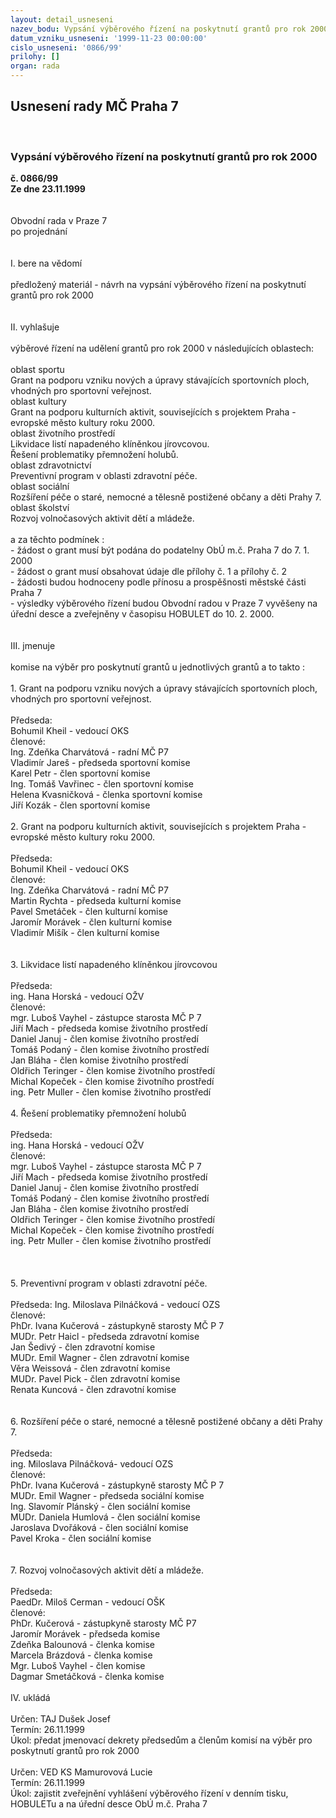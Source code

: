 ```yaml
---
layout: detail_usneseni
nazev_bodu: Vypsání výběrového řízení na poskytnutí grantů pro rok 2000
datum_vzniku_usneseni: '1999-11-23 00:00:00'
cislo_usneseni: '0866/99'
prilohy: []
organ: rada
---
```

<div id="ucUsn_pList" class="usn">
	<span><h2>Usnesení rady MČ Praha 7 </h2>
<br></span><div class="standBody">
<span><h3>Vypsání výběrového řízení na poskytnutí grantů pro rok 2000</h3></span><div class="center">
		<strong>č. 0866/99</strong><br>
	</div>
<div class="center">
		<strong>Ze dne 23.11.1999</strong><br><br>
	</div>
<br>Obvodní rada v Praze 7<br>po projednání<br><br><br>I.	bere na vědomí<br><br> předložený materiál - návrh na vypsání výběrového řízení na poskytnutí grantů pro rok 2000<br><br><br>II.	vyhlašuje<br><br>výběrové řízení na udělení grantů pro rok 2000 v následujících oblastech:<br><br>oblast sportu<br>Grant na podporu vzniku nových a úpravy stávajících sportovních ploch, vhodných pro sportovní veřejnost.<br>oblast kultury <br>Grant na podporu kulturních aktivit, souvisejících s projektem Praha - evropské město kultury roku 2000.<br>oblast životního prostředí<br>Likvidace listí napadeného klíněnkou jírovcovou.<br>Řešení problematiky přemnožení holubů.<br>oblast zdravotnictví<br>Preventivní program v oblasti zdravotní péče.<br>oblast sociální<br>Rozšíření péče o staré, nemocné a tělesně postižené občany a děti Prahy 7. <br>oblast školství<br>Rozvoj volnočasových aktivit dětí a mládeže.<br><br>a za těchto podmínek :<br>- žádost o grant musí být podána do podatelny ObÚ m.č. Praha 7 do 7. 1. 2000<br>- žádost o grant musí obsahovat údaje dle přílohy č. 1 a přílohy č. 2<br>- žádosti budou hodnoceny podle přínosu a prospěšnosti městské části Praha 7<br>- výsledky výběrového řízení budou Obvodní radou v Praze 7 vyvěšeny na úřední desce a zveřejněny v časopisu HOBULET do 10. 2. 2000.<br><br><br>III.	jmenuje<br><br>komise na výběr pro poskytnutí grantů u jednotlivých grantů a to takto :  <br><br>1. Grant na podporu vzniku nových a úpravy stávajících sportovních ploch, vhodných pro sportovní veřejnost.<br><br>Předseda:<br>Bohumil Kheil - vedoucí OKS<br>členové:<br>Ing. Zdeňka Charvátová - radní MČ P7<br>Vladimír Jareš - předseda sportovní komise<br>Karel Petr - člen sportovní komise<br>Ing. Tomáš Vavřinec - člen sportovní komise<br>Helena Kvasničková - členka sportovní komise<br>Jiří Kozák - člen sportovní komise	 		 <br>	<br>2. Grant na podporu kulturních aktivit, souvisejících s projektem Praha - evropské město kultury roku 2000.<br><br>Předseda:<br>Bohumil Kheil - vedoucí OKS<br>členové:<br>Ing. Zdeňka Charvátová - radní MČ P7<br>Martin Rychta - předseda kulturní komise<br>Pavel Smetáček - člen kulturní komise<br>Jaromír Morávek - člen kulturní komise<br>Vladimír Mišík - člen kulturní komise<br><br><br>3. Likvidace listí napadeného klíněnkou jírovcovou<br><br>Předseda:<br>ing. Hana Horská - vedoucí OŽV<br>členové:<br>mgr. Luboš Vayhel - zástupce starosta MČ P 7 <br>Jiří Mach - předseda komise životního prostředí<br>Daniel Januj - člen komise životního prostředí<br>Tomáš Podaný - člen komise životního prostředí<br>Jan Bláha - člen komise životního prostředí<br>Oldřich Teringer - člen komise životního prostředí<br>Michal Kopeček - člen komise životního prostředí<br>ing. Petr Muller - člen komise životního prostředí	<br><br>4. Řešení problematiky přemnožení holubů<br><br>Předseda:<br>ing. Hana Horská - vedoucí OŽV<br>členové:<br>mgr. Luboš Vayhel - zástupce starosta MČ P 7 <br>Jiří Mach - předseda komise životního prostředí<br>Daniel Januj - člen komise životního prostředí<br>Tomáš Podaný - člen komise životního prostředí<br>Jan Bláha - člen komise životního prostředí<br>Oldřich Teringer - člen komise životního prostředí<br>Michal Kopeček - člen komise životního prostředí<br>ing. Petr Muller - člen komise životního prostředí	<br>                 <br><br><br>5. Preventivní program v oblasti zdravotní péče.<br><br>Předseda: Ing. Miloslava Pilnáčková - vedoucí OZS<br>členové:<br>PhDr. Ivana Kučerová - zástupkyně starosty MČ P 7 <br>MUDr. Petr Haicl - předseda zdravotní komise<br>Jan Šedivý - člen zdravotní komise<br>MUDr. Emil Wagner - člen zdravotní komise<br>Věra Weissová - člen zdravotní komise<br>MUDr. Pavel Pick - člen zdravotní komise<br>Renata Kuncová - člen zdravotní komise<br>		<br><br>6. Rozšíření péče o staré, nemocné a tělesně postižené občany a děti Prahy 7. <br><br>Předseda:<br>ing. Miloslava Pilnáčková- vedoucí OZS<br>členové:<br>PhDr. Ivana Kučerová - zástupkyně starosty MČ P 7<br>MUDr. Emil Wagner - předseda sociální komise<br>Ing. Slavomír Plánský - člen sociální komise<br>MUDr. Daniela Humlová - člen sociální komise<br>Jaroslava Dvořáková - člen sociální komise<br>Pavel Kroka - člen sociální komise<br><br><br>7. Rozvoj volnočasových aktivit dětí a mládeže.<br><br>Předseda:<br>PaedDr. Miloš Cerman - vedoucí OŠK<br>členové:<br>PhDr. Kučerová - zástupkyně starosty MČ P7<br>Jaromír Morávek - předseda komise	<br>Zdeňka Balounová -  členka komise<br>Marcela Brázdová -  členka komise<br>Mgr. Luboš Vayhel - člen komise<br>Dagmar Smetáčková -  členka komise<br><br>IV.	ukládá <br><br> Určen:	     	TAJ Dušek Josef<br>Termín: 26.11.1999<br>Úkol:	předat jmenovací dekrety předsedům a členům komisí na výběr pro poskytnutí grantů pro rok 2000<br> <br> Určen:	     	VED KS Mamurovová Lucie<br>Termín: 26.11.1999<br>Úkol:	zajistit zveřejnění vyhlášení výběrového řízení v denním tisku, HOBULETu a na úřední desce ObÚ m.č. Praha 7<br>
</div>
</div>